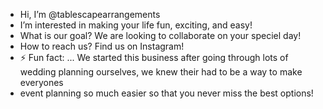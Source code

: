 - Hi, I’m @tablescapearrangements
- I’m interested in making your life fun, exciting, and easy!
- What is our goal? We are looking to collaborate on your speciel day!
-  How to reach us? Find us on Instagram! 
- ⚡ Fun fact: ... We started this business after going through lots of wedding planning ourselves, we knew their had to be a way to make everyones
-  event planning so much easier so that you never miss the best options!

<!---
tablescapearrangements/tablescapearrangements is a ✨ special ✨ repository because its `README.md` (this file) appears on your GitHub profile.
You can click the Preview link to take a look at your changes.
--->
